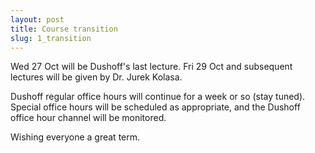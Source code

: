 ```yaml
---
layout: post
title: Course transition
slug: 1_transition
---
```


Wed 27 Oct will be Dushoff's last lecture. Fri 29 Oct and subsequent lectures will be given by Dr. Jurek Kolasa.

Dushoff regular office hours will continue for a week or so (stay tuned). Special office hours will be scheduled as appropriate, and the Dushoff office hour channel will be monitored.

Wishing everyone a great term.

